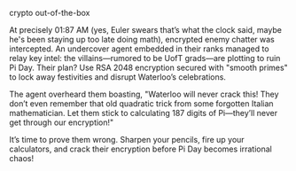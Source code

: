 crypto out-of-the-box

At precisely 01:87 AM (yes, Euler swears that’s what the clock said, maybe he's been staying up too late doing math), encrypted enemy chatter was intercepted. An undercover agent embedded in their ranks managed to relay key intel: the villains—rumored to be UofT grads—are plotting to ruin Pi Day. Their plan? Use RSA 2048 encryption secured with "smooth primes" to lock away festivities and disrupt Waterloo’s celebrations.

The agent overheard them boasting, "Waterloo will never crack this! They don’t even remember that old quadratic trick from some forgotten Italian mathematician. Let them stick to calculating 187 digits of Pi—they’ll never get through our encryption!"

It’s time to prove them wrong. Sharpen your pencils, fire up your calculators, and crack their encryption before Pi Day becomes irrational chaos!
